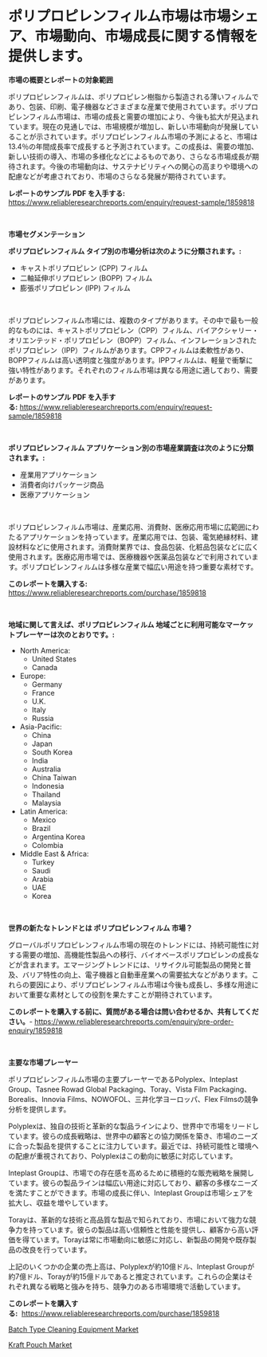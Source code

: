 <p><h1>ポリプロピレンフィルム市場は市場シェア、市場動向、市場成長に関する情報を提供します。</h1></p><p><strong>市場の概要とレポートの対象範囲</strong></p>
<p><p>ポリプロピレンフィルムは、ポリプロピレン樹脂から製造される薄いフィルムであり、包装、印刷、電子機器などさまざまな産業で使用されています。ポリプロピレンフィルム市場は、市場の成長と需要の増加により、今後も拡大が見込まれています。現在の見通しでは、市場規模が増加し、新しい市場動向が発展していることが示されています。ポリプロピレンフィルム市場の予測によると、市場は13.4％の年間成長率で成長すると予測されています。この成長は、需要の増加、新しい技術の導入、市場の多様化などによるものであり、さらなる市場成長が期待されます。今後の市場動向は、サステナビリティへの関心の高まりや環境への配慮などが考慮されており、市場のさらなる発展が期待されています。</p></p>
<p><strong>レポートのサンプル PDF を入手する:</strong> <a href="https://www.reliableresearchreports.com/enquiry/request-sample/1859818">https://www.reliableresearchreports.com/enquiry/request-sample/1859818</a></p>
<p>&nbsp;</p>
<p><strong>市場セグメンテーション</strong></p>
<p><strong>ポリプロピレンフィルム タイプ別の市場分析は次のように分類されます。:</strong></p>
<p><ul><li>キャストポリプロピレン (CPP) フィルム</li><li>二軸延伸ポリプロピレン (BOPP) フィルム</li><li>膨張ポリプロピレン (IPP) フィルム</li></ul></p>
<p>&nbsp;</p>
<p><p>ポリプロピレンフィルム市場には、複数のタイプがあります。その中で最も一般的なものには、キャストポリプロピレン（CPP）フィルム、バイアクシャリー・オリエンテッド・ポリプロピレン（BOPP）フィルム、インフレーションされたポリプロピレン（IPP）フィルムがあります。CPPフィルムは柔軟性があり、BOPPフィルムは高い透明度と強度があります。IPPフィルムは、軽量で衝撃に強い特性があります。それぞれのフィルム市場は異なる用途に適しており、需要があります。</p></p>
<p><strong>レポートのサンプル PDF を入手する:</strong>&nbsp;<a href="https://www.reliableresearchreports.com/enquiry/request-sample/1859818">https://www.reliableresearchreports.com/enquiry/request-sample/1859818</a></p>
<p>&nbsp;</p>
<p><strong> ポリプロピレンフィルム アプリケーション別の市場産業調査は次のように分類されます。:</strong></p>
<p><ul><li>産業用アプリケーション</li><li>消費者向けパッケージ商品</li><li>医療アプリケーション</li></ul></p>
<p>&nbsp;</p>
<p><p>ポリプロピレンフィルム市場は、産業応用、消費財、医療応用市場に広範囲にわたるアプリケーションを持っています。産業応用では、包装、電気絶縁材料、建設材料などに使用されます。消費財業界では、食品包装、化粧品包装などに広く使用されます。医療応用市場では、医療機器や医薬品包装などで利用されています。ポリプロピレンフィルムは多様な産業で幅広い用途を持つ重要な素材です。</p></p>
<p><strong>このレポートを購入する:</strong>&nbsp; <a href="https://www.reliableresearchreports.com/purchase/1859818">https://www.reliableresearchreports.com/purchase/1859818</a></p>
<p>&nbsp;</p>
<p><strong>地域に関して言えば、ポリプロピレンフィルム 地域ごとに利用可能なマーケットプレーヤーは次のとおりです。:</strong></p>
<p><ul>
    <li>
        North America:
        <ul>
            <li>United States</li>
            <li>Canada</li>
        </ul>
    </li>
    <li>
        Europe:
        <ul>
            <li>Germany</li>
            <li>France</li>
            <li>U.K.</li>
            <li>Italy</li>
            <li>Russia</li>
        </ul>
    </li>
    <li>
        Asia-Pacific:
        <ul>
            <li>China</li>
            <li>Japan</li>
            <li>South Korea</li>
            <li>India</li>
            <li>Australia</li>
            <li>China Taiwan</li>
            <li>Indonesia</li>
            <li>Thailand</li>
            <li>Malaysia</li>
        </ul>
    </li>
    <li>
        Latin America:
        <ul>
            <li>Mexico</li>
            <li>Brazil</li>
            <li>Argentina Korea</li>
            <li>Colombia</li>
        </ul>
    </li>
    <li>
        Middle East & Africa:
        <ul>
            <li>Turkey</li>
            <li>Saudi</li>
            <li>Arabia</li>
            <li>UAE</li>
            <li>Korea</li>
        </ul>
    </li>
    </ul></p>
<p>&nbsp;</p>
<p><strong>世界の新たなトレンドとは ポリプロピレンフィルム 市場？</strong></p>
<p><p>グローバルポリプロピレンフィルム市場の現在のトレンドには、持続可能性に対する需要の増加、高機能性製品への移行、バイオベースポリプロピレンの成長などが含まれます。エマージングトレンドには、リサイクル可能製品の開発と普及、バリア特性の向上、電子機器と自動車産業への需要拡大などがあります。これらの要因により、ポリプロピレンフィルム市場は今後も成長し、多様な用途において重要な素材としての役割を果たすことが期待されています。</p></p>
<p><strong>このレポートを購入する前に、質問がある場合は問い合わせるか、共有してください。</strong>- <a href="https://www.reliableresearchreports.com/enquiry/pre-order-enquiry/1859818">https://www.reliableresearchreports.com/enquiry/pre-order-enquiry/1859818</a></p>
<p>&nbsp;</p>
<p><strong>主要な市場プレーヤー</strong></p>
<p><p>ポリプロピレンフィルム市場の主要プレーヤーであるPolyplex、Inteplast Group、Tasnee Rowad Global Packaging、Toray、Vista Film Packaging、Borealis、Innovia Films、NOWOFOL、三井化学ヨーロッパ、Flex Filmsの競争分析を提供します。</p><p>Polyplexは、独自の技術と革新的な製品ラインにより、世界中で市場をリードしています。彼らの成長戦略は、世界中の顧客との協力関係を築き、市場のニーズに合った製品を提供することに注力しています。最近では、持続可能性と環境への配慮が重視されており、Polyplexはこの動向に敏感に対応しています。</p><p>Inteplast Groupは、市場での存在感を高めるために積極的な販売戦略を展開しています。彼らの製品ラインは幅広い用途に対応しており、顧客の多様なニーズを満たすことができます。市場の成長に伴い、Inteplast Groupは市場シェアを拡大し、収益を増やしています。</p><p>Torayは、革新的な技術と高品質な製品で知られており、市場において強力な競争力を持っています。彼らの製品は高い信頼性と性能を提供し、顧客から高い評価を得ています。Torayは常に市場動向に敏感に対応し、新製品の開発や既存製品の改良を行っています。</p><p>上記のいくつかの企業の売上高は、Polyplexが約10億ドル、Inteplast Groupが約7億ドル、Torayが約15億ドルであると推定されています。これらの企業はそれぞれ異なる戦略と強みを持ち、競争力のある市場環境で活動しています。</p></p>
<p><strong>このレポートを購入する:</strong>&nbsp;&nbsp;<a href="https://www.reliableresearchreports.com/purchase/1859818">https://www.reliableresearchreports.com/purchase/1859818</a></p>
<p><p><a href="https://summer-dogwood-3e9.notion.site/Batch-Type-Cleaning-Equipment-Market-Provides-a-Comprehensive-Analysis-Including-a-Macro-Overview-of-3826f562e63f4a18898f1cbdd6407d78">Batch Type Cleaning Equipment Market</a></p><p><a href="https://github.com/Sherrillcrooksxa8i18ucf2m/Market-Research-Report-List-1/blob/main/kraft-pouch-market.md">Kraft Pouch Market</a></p></p>